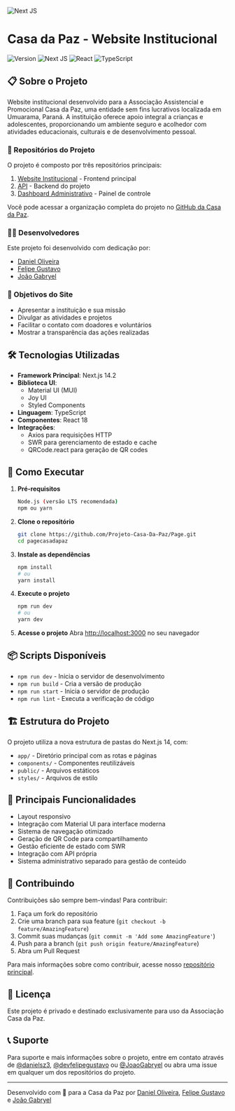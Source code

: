 ![Next JS](https://img.shields.io/badge/Next-black?style=for-the-badge&logo=next.js&logoColor=white)

# Casa da Paz - Website Institucional

![Version](https://img.shields.io/badge/version-0.1.0-blue.svg)
![Next JS](https://img.shields.io/badge/Next.js-14.2-black)
![React](https://img.shields.io/badge/React-18-61DAFB)
![TypeScript](https://img.shields.io/badge/TypeScript-5-blue)

## 📋 Sobre o Projeto

Website institucional desenvolvido para a Associação Assistencial e Promocional Casa da Paz, uma entidade sem fins lucrativos localizada em Umuarama, Paraná. A instituição oferece apoio integral a crianças e adolescentes, proporcionando um ambiente seguro e acolhedor com atividades educacionais, culturais e de desenvolvimento pessoal.

### 🔗 Repositórios do Projeto
O projeto é composto por três repositórios principais:

1. [Website Institucional](https://github.com/Projeto-Casa-Da-Paz/Page) - Frontend principal
2. [API](https://github.com/Projeto-Casa-Da-Paz/Back-End) - Backend do projeto
3. [Dashboard Administrativo](https://github.com/Projeto-Casa-Da-Paz/Dashboard) - Painel de controle

Você pode acessar a organização completa do projeto no [GitHub da Casa da Paz](https://github.com/Projeto-Casa-Da-Paz).

### 👨‍💻 Desenvolvedores

Este projeto foi desenvolvido com dedicação por:

- [Daniel Oliveira](https://github.com/danielsz3)
- [Felipe Gustavo](https://github.com/devfelipegustavo)
- [João Gabryel](https://github.com/JoaoGabryel)

### 🎯 Objetivos do Site
- Apresentar a instituição e sua missão
- Divulgar as atividades e projetos
- Facilitar o contato com doadores e voluntários
- Mostrar a transparência das ações realizadas

## 🛠 Tecnologias Utilizadas

- **Framework Principal**: Next.js 14.2
- **Biblioteca UI**: 
  - Material UI (MUI)
  - Joy UI
  - Styled Components
- **Linguagem**: TypeScript
- **Componentes**: React 18
- **Integrações**:
  - Axios para requisições HTTP
  - SWR para gerenciamento de estado e cache
  - QRCode.react para geração de QR codes

## 🚀 Como Executar

1. **Pré-requisitos**
   ```bash
   Node.js (versão LTS recomendada)
   npm ou yarn
   ```

2. **Clone o repositório**
   ```bash
   git clone https://github.com/Projeto-Casa-Da-Paz/Page.git
   cd pagecasadapaz
   ```

3. **Instale as dependências**
   ```bash
   npm install
   # ou
   yarn install
   ```

4. **Execute o projeto**
   ```bash
   npm run dev
   # ou
   yarn dev
   ```

5. **Acesse o projeto**
   Abra [http://localhost:3000](http://localhost:3000) no seu navegador

## 📦 Scripts Disponíveis

- `npm run dev` - Inicia o servidor de desenvolvimento
- `npm run build` - Cria a versão de produção
- `npm run start` - Inicia o servidor de produção
- `npm run lint` - Executa a verificação de código

## 🏗 Estrutura do Projeto

O projeto utiliza a nova estrutura de pastas do Next.js 14, com:
- `app/` - Diretório principal com as rotas e páginas
- `components/` - Componentes reutilizáveis
- `public/` - Arquivos estáticos
- `styles/` - Arquivos de estilo

## 📝 Principais Funcionalidades

- Layout responsivo
- Integração com Material UI para interface moderna
- Sistema de navegação otimizado
- Geração de QR Code para compartilhamento
- Gestão eficiente de estado com SWR
- Integração com API própria
- Sistema administrativo separado para gestão de conteúdo

## 🤝 Contribuindo

Contribuições são sempre bem-vindas! Para contribuir:

1. Faça um fork do repositório
2. Crie uma branch para sua feature (`git checkout -b feature/AmazingFeature`)
3. Commit suas mudanças (`git commit -m 'Add some AmazingFeature'`)
4. Push para a branch (`git push origin feature/AmazingFeature`)
5. Abra um Pull Request

Para mais informações sobre como contribuir, acesse nosso [repositório principal](https://github.com/Projeto-Casa-Da-Paz).

## 📄 Licença

Este projeto é privado e destinado exclusivamente para uso da Associação Casa da Paz.

## 📞 Suporte

Para suporte e mais informações sobre o projeto, entre em contato através de [@danielsz3](https://github.com/danielsz3), [@devfelipegustavo](https://github.com/devfelipegustavo) ou [@JoaoGabryel](https://github.com/JoaoGabryel) ou abra uma issue em qualquer um dos repositórios do projeto.

---

Desenvolvido com 💙 para a Casa da Paz por [Daniel Oliveira](https://github.com/danielsz3), [Felipe Gustavo](https://github.com/devfelipegustavo) e [João Gabryel](https://github.com/JoaoGabryel)
